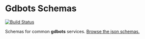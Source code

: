 Gdbots Schemas
========

[![Build Status](https://api.travis-ci.org/gdbots/schemas.svg)](https://travis-ci.org/gdbots/schemas)

Schemas for common __gdbots__ services.  [Browse the json schemas.](http://schemas.gdbots.io/)
